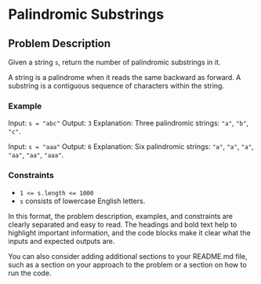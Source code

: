 # Palindromic Substrings

## Problem Description

Given a string `s`, return the number of palindromic substrings in it.

A string is a palindrome when it reads the same backward as forward. A substring is a contiguous sequence of characters within the string.

### Example

Input: `s = "abc"`
Output: `3`
Explanation: Three palindromic strings: `"a"`, `"b"`, `"c"`.

Input: `s = "aaa"`
Output: `6`
Explanation: Six palindromic strings: `"a"`, `"a"`, `"a"`, `"aa"`, `"aa"`, `"aaa"`.

### Constraints

* `1 <= s.length <= 1000`
* `s` consists of lowercase English letters.

In this format, the problem description, examples, and constraints are clearly separated and easy to read. The headings and bold text help to highlight important information, and the code blocks make it clear what the inputs and expected outputs are.

You can also consider adding additional sections to your README.md file, such as a section on your approach to the problem or a section on how to run the code.